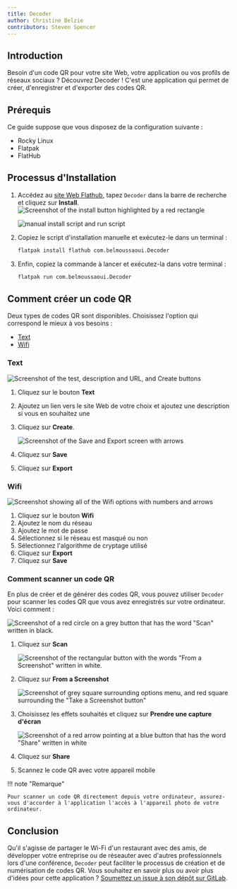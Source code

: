 ```yaml
---
title: Decoder
author: Christine Belzie
contributors: Steven Spencer
---
```


## Introduction

Besoin d'un code QR pour votre site Web, votre application ou vos profils de réseaux sociaux ? Découvrez Decoder ! C'est une application qui permet de créer, d'enregistrer et d'exporter des codes QR.

## Prérequis

Ce guide suppose que vous disposez de la configuration suivante :

- Rocky Linux
- Flatpak
- FlatHub

## Processus d'Installation

1. Accédez au [site Web Flathub](https://flathub.org/), tapez `Decoder` dans la barre de recherche et cliquez sur **Install**. ![Screenshot of the install button highlighted by a red rectangle](images/01_decoder.png)

   ![manual install script and run script](images/decoder_install.png)

2. Copiez le script d'installation manuelle et exécutez-le dans un terminal :

   ```bash
   flatpak install flathub com.belmoussaoui.Decoder
   ```

3. Enfin, copiez la commande à lancer et exécutez-la dans votre terminal :

   ```bash
   flatpak run com.belmoussaoui.Decoder
   ```

## Comment créer un code QR

Deux types de codes QR sont disponibles. Choisissez l'option qui correspond le mieux à vos besoins :

- [Text](#text)
- [Wifi](#wifi)

### Text

![Screenshot of the test, description and URL, and Create buttons](images/02_decoder-text.png)

1. Cliquez sur le bouton **Text**

2. Ajoutez un lien vers le site Web de votre choix et ajoutez une description si vous en souhaitez une

3. Cliquez sur **Create**.

   ![Screenshot of the Save and Export screen with arrows](images/03_decoder-text.png)

4. Cliquez sur **Save**

5. Cliquez sur **Export**

### Wifi

![Screenshot showing all of the Wifi options with numbers and arrows](images/01_decoder-wifi.png)

1. Cliquez sur le bouton **Wifi**
2. Ajoutez le nom du réseau
3. Ajoutez le mot de passe
4. Sélectionnez si le réseau est masqué ou non
5. Sélectionnez l'algorithme de cryptage utilisé
6. Cliquez sur **Export**
7. Cliquez sur **Save**

### Comment scanner un code QR

En plus de créer et de générer des codes QR, vous pouvez utiliser `Decoder` pour scanner les codes QR que vous avez enregistrés sur votre ordinateur. Voici comment :

![Screenshot of a red circle on a grey button that has the word "Scan" written in black.](images/01_decoder-scan.png)

1. Cliquez sur **Scan**

   ![Screenshot of the rectangular button with the words "From a Screenshot" written in white.](images/02_decoder-scan.png)

2. Cliquez sur **From a Screenshot**

   ![Screenshot of grey square surrounding options menu, and red square surrounding the "Take a Screenshot button"](images/03_decoder-scan.png)

3. Choisissez les effets souhaités et cliquez sur **Prendre une capture d'écran**

   ![Screenshot of a red arrow pointing at a blue button that has the word "Share" written in white](images/04_decoder-scan.png)

4. Cliquez sur **Share**

5. Scannez le code QR avec votre appareil mobile

!!! note "Remarque"

```
Pour scanner un code QR directement depuis votre ordinateur, assurez-vous d'accorder à l'application l'accès à l'appareil photo de votre ordinateur.
```

## Conclusion

Qu'il s'agisse de partager le Wi-Fi d'un restaurant avec des amis, de développer votre entreprise ou de réseauter avec d'autres professionnels lors d'une conférence, `Decoder` peut faciliter le processus de création et de numérisation de codes QR. Vous souhaitez en savoir plus ou avoir plus d'idées pour cette application ? [Soumettez un issue à son dépôt sur GitLab](https://gitlab.gnome.org/World/decoder/-/issues).
